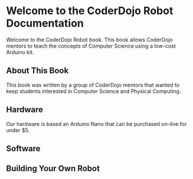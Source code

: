 # Welcome to the CoderDojo Robot Documentation

Welcome to the CoderDojo Robot book.  This book allows CoderDojo mentors to teach the concepts of Computer Science using a low-cost Arduino kit.

## About This Book
This book was written by a group of CoderDojo mentors that wanted to keep students interested in Computer Science and Physical Computing.

## Hardware
Our hardware is based an Arduino Nano that can be purchased on-line for under $5.

## Software

## Building Your Own Robot

